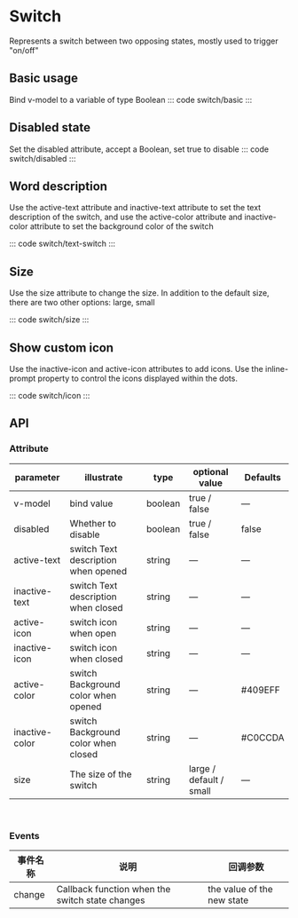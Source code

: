 <script setup>
import basic from 'exam/switch/basic.vue'
import disabled from 'exam/switch/disabled.vue'
import size from 'exam/switch/size.vue'
import textSwitch from 'exam/switch/text-switch.vue'
import icon from 'exam/switch/icon.vue'
</script>

# Switch

Represents a switch between two opposing states, mostly used to trigger "on/off"

## Basic usage

Bind v-model to a variable of type Boolean
::: code switch/basic
<basic></basic>
:::

## Disabled state

Set the disabled attribute, accept a Boolean, set true to disable
::: code switch/disabled
<disabled></disabled>
:::

## Word description

Use the active-text attribute and inactive-text attribute to set the text description of the switch, and use the active-color attribute and inactive-color attribute to set the background color of the switch

::: code switch/text-switch
<textSwitch></textSwitch>
:::

## Size

Use the size attribute to change the size. In addition to the default size, there are two other options: large, small

::: code switch/size
<size></size>
:::

## Show custom icon

Use the inactive-icon and active-icon attributes to add icons. Use the inline-prompt property to control the icons displayed within the dots.

::: code switch/icon
<icon></icon>
:::

## API

### Attribute

| parameter      | illustrate                          | type    | optional value          | Defaults |
| -------------- | ----------------------------------- | ------- | ----------------------- | -------- |
| v-model        | bind value                          | boolean | true / false            | —        |
| disabled       | Whether to disable                  | boolean | true / false            | false    |
| active-text    | switch Text description when opened | string  | —                       | —        |
| inactive-text  | switch Text description when closed | string  | —                       | —        |
| active-icon    | switch icon when open               | string  | —                       | —        |
| inactive-icon  | switch icon when closed             | string  | —                       | —        |
| active-color   | switch Background color when opened | string  | —                       | #409EFF  |
| inactive-color | switch Background color when closed | string  | —                       | #C0CCDA  |
| size           | The size of the switch              | string  | large / default / small | —        |

<br/>

### Events

| 事件名称 | 说明                                            | 回调参数                   |
| -------- | ----------------------------------------------- | -------------------------- |
| change   | Callback function when the switch state changes | the value of the new state |
